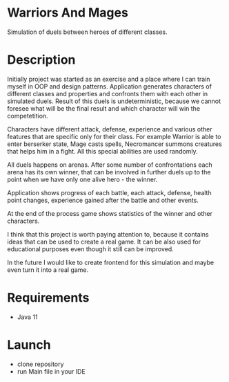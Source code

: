 # Warriors And Mages
Simulation of duels between heroes of different classes.

# Description
Initially project was started as an exercise and a place where I can train myself in OOP and design patterns. Application generates characters of different classes and properties and confronts them with each other in simulated duels.
Result of this duels is undeterministic, because we cannot foresee what will be the final result and which character will win the competetition.   

Characters have different attack, defense, experience and various other features that are specific only for their class. For example Warrior is able to enter berserker state, Mage casts spells, Necromancer summons creatures that helps him in a fight.
All this special abilities are used randomly.

All duels happens on arenas. After some number of confrontations each arena has its own winner, that can be involved in further duels up to the point when we have only one alive hero - the winner.

Application shows progress of each battle, each attack, defense, health point changes, experience gained after the battle and other events.  

At the end of the process game shows statistics of the winner and other characters.

I think that this project is worth paying attention to, because it contains ideas that can be used to create a real game. It can be also used for educational purposes even though it still can be improved.

In the future I would like to create frontend for this simulation and maybe even turn it into a real game.

# Requirements
- Java 11

# Launch
- clone repository
- run Main file in your IDE
